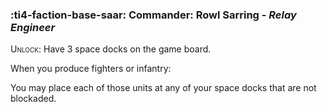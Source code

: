 ### :ti4-faction-base-saar: **Commander**: Rowl Sarring - _Relay Engineer_

<span style="font-variant:small-caps;">Unlock</span>: Have 3 space docks on the game board.

When you produce fighters or infantry:

You may place each of those units at any of your space docks that are not blockaded.
